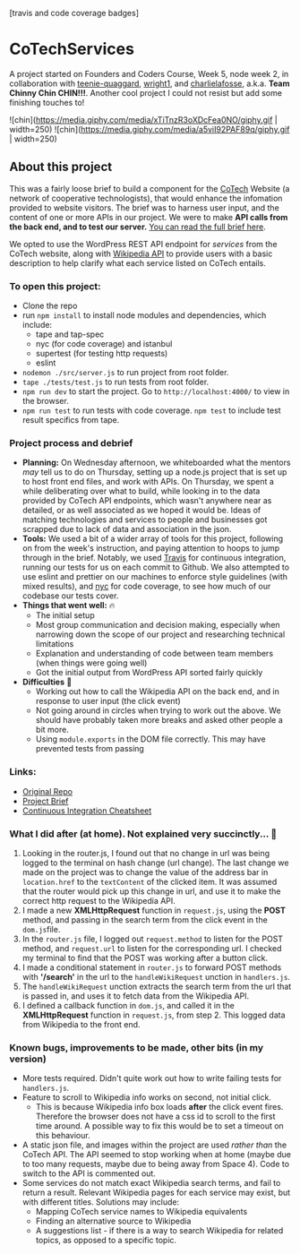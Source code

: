 [travis and code coverage badges]

# CoTechServices

A project started on Founders and Coders Course, Week 5, node week 2, in collaboration with [teenie-quaggard](https://github.com/teenie-quaggard), [wright1](https://github.com/wright1), and [charlielafosse](https://github.com/charlielafosse), a.k.a. **Team Chinny Chin CHIN!!!**. Another cool project I could not resist but add some finishing touches to!

![chin](https://media.giphy.com/media/xTiTnzR3oXDcFea0NO/giphy.gif | width=250)
![chin](https://media.giphy.com/media/a5viI92PAF89q/giphy.gif | width=250)


## About this project

This was a fairly loose brief to build a component for the [CoTech](https://www.coops.tech/about) Website (a network of cooperative technologists), that would enhance the infomation provided to website visitors. The brief was to harness user input, and the content of one or more APIs in our project. We were to make **API calls from the back end, and to test our server.** [You can read the full brief here](https://hackmd.io/h9fBLTDERVKg9CGr3KINMQ?view).

We opted to use the WordPress REST API endpoint for _services_ from the CoTech website, along with [Wikipedia API](https://www.mediawiki.org/wiki/API:Main_page) to provide users with a basic description to help clarify what each service listed on CoTech entails.


### To open this project:

- Clone the repo
- run `npm install` to install node modules and dependencies, which include:
    - tape and tap-spec
    - nyc (for code coverage) and istanbul
    - supertest (for testing http requests)
    - eslint
- `nodemon ./src/server.js` to run project from root folder.
- `tape ./tests/test.js` to run tests from root folder.
- `npm run dev` to start the project. Go to `http://localhost:4000/` to view in the browser.
- `npm run test` to run tests with code coverage. `npm test` to include test result specifics from tape.


### Project process and debrief

- **Planning:** On Wednesday afternoon, we whiteboarded what the mentors _may_ tell us to do on Thursday, setting up a node.js project that is set up to host front end files, and work with APIs. On Thursday, we spent a while deliberating over what to build, while looking in to the data provided by CoTech API endpoints, which wasn't anywhere near as detailed, or as well associated as we hoped it would be. Ideas of matching technologies and services to people and businesses got scrapped due to lack of data and association in the json.
- **Tools:** We used a bit of a wider array of tools for this project, following on from the week's instruction, and paying attention to hoops to jump through in the brief. Notably, we used [Travis](https://travis-ci.org/) for continuous integration, running our tests for us on each commit to Github. We also attempted to use eslint and prettier on our machines to enforce style guidelines (with mixed results), and [nyc](https://www.npmjs.com/package/nyc) for code coverage, to see how much of our codebase our tests cover.
- **Things that went well:** :fire:
    - The initial setup
    - Most group communication and decision making, especially when narrowing down the scope of our project and researching technical limitations
    - Explanation and understanding of code between team members (when things were going well)
    - Got the initial output from WordPress API sorted fairly quickly
- **Difficulties** :mount_fuji:
    - Working out how to call the Wikipedia API on the back end, and in response to user input (the click event)
    - Not going around in circles when trying to work out the above. We should have probably taken more breaks and asked other people a bit more.
    - Using ```module.exports``` in the DOM file correctly. This may have prevented tests from passing


### Links:

- [Original Repo](https://github.com/fac-15/chin)
- [Project Brief](https://hackmd.io/h9fBLTDERVKg9CGr3KINMQ?view)
- [Continuous Integration Cheatsheet](https://hackmd.io/LNg8wXcBTDSdShMTu64x5A)


### What I did after (at home). Not explained very succinctly... :scroll:
1. Looking in the router.js, I found out that no change in url was being logged to the terminal on hash change (url change). The last change we made on the project was to change the value of the address bar in ```location.href``` to the ```textContent``` of the clicked item. It was assumed that the router would pick up this change in url, and use it to make the correct http request to the Wikipedia API.
2. I made a new **XMLHttpRequest** function in ```request.js```, using the **POST** method, and passing in the search term from the click event in the ```dom.js```file.
3. In the ```router.js``` file, I logged out ```request.method``` to listen for the POST method, and ```request.url``` to listen for the corresponding url. I checked my terminal to find that the POST was working after a button click.
4. I made a conditional statement in ```router.js``` to forward POST methods with **'/search'** in the url to the ```handleWikiRequest``` unction in ```handlers.js```.
5. The ```handleWikiRequest``` unction extracts the search term from the url that is passed in, and uses it to fetch data from the Wikipedia API.
6. I defined a callback function in ```dom.js```, and called it in the **XMLHttpRequest** function in ```request.js```, from step 2. This logged data from Wikipedia to the front end.


### Known bugs, improvements to be made, other bits (in my version)
- More tests required. Didn't quite work out how to write failing tests for ```handlers.js```.
- Feature to scroll to Wikipedia info works on second, not initial click.
    - This is because Wikipedia info box loads **after** the click event fires. Therefore the browser does not have a css id to scroll to the first time around. A possible way to fix this would be to set a timeout on this behaviour.
- A static json file, and images within the project are used _rather than_ the CoTech API. The API seemed to stop working when at home (maybe due to too many requests, maybe due to being away from Space 4). Code to switch to the API is commented out.
- Some services do not match exact Wikipedia search terms, and fail to return a result. Relevant Wikipedia pages for each service may exist, but with different titles. Solutions may include:
    - Mapping CoTech service names to Wikipedia equivalents
    - Finding an alternative source to Wikipedia
    - A suggestions list - if there is a way to search Wikipedia for related topics, as opposed to a specific topic.